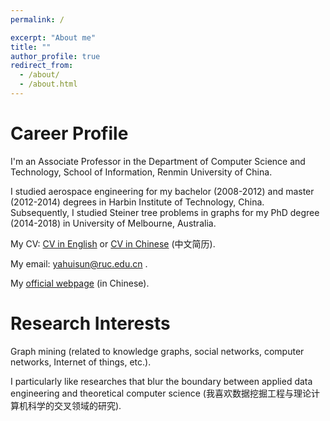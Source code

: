 ```yaml
---
permalink: /

excerpt: "About me"
title: ""
author_profile: true
redirect_from: 
  - /about/
  - /about.html
---
```


# Career Profile

I'm an Associate Professor in the Department of Computer Science and Technology, School of Information, Renmin University of China.

I studied aerospace engineering for my bachelor (2008-2012) and master (2012-2014) degrees in Harbin Institute of Technology, China.  Subsequently, I studied Steiner tree problems in graphs for my PhD degree (2014-2018) in University of Melbourne, Australia. 

<!-- I'm currently a Research Fellow in the School of Computer Science and Engineering at the Nanyang Technological University, Singapore.  -->

My CV: <a href="https://yahuisun.github.io/assets/CV_Yahui_SUN_EN.pdf" target="_blank" rel="nofollow">CV in English</a> or <a href="https://yahuisun.github.io/assets/CV_Yahui_SUN_CN.pdf" target="_blank" rel="nofollow">CV in Chinese</a> (中文简历).

My email: <span style="color:#52adc8"> yahuisun@ruc.edu.cn </span>. 

My <a href="http://info.ruc.edu.cn/jsky/szdw/ajxjgcx/jsjkxyjsx1/fjs2/f62321ff5ba948389f9c7493ccef6950.htm" target="_blank" rel="nofollow">official webpage</a> (in Chinese).




# Research Interests

Graph mining (related to knowledge graphs, social networks, computer networks, Internet of things, etc.).

I particularly like researches that blur the boundary between applied data engineering and theoretical computer science (我喜欢数据挖掘工程与理论计算机科学的交叉领域的研究).


<script type='text/javascript' id='clustrmaps' src='//cdn.clustrmaps.com/map_v2.js?cl=377eb8&w=286&t=tt&d=EpaE9uYYcSau9jvYUwapjNo6NPD94havBN3VBfhHpAQ&co=ffffff&cmo=e41a1c&cmn=4daf4a&ct=404040'></script>
